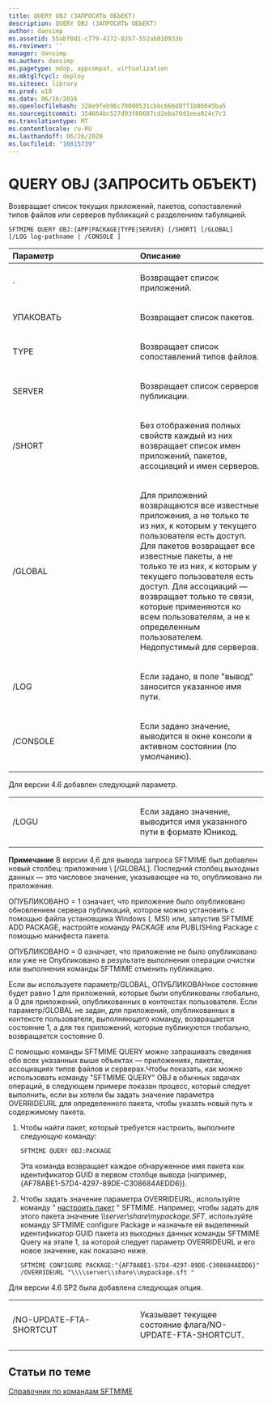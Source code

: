 ```yaml
---
title: QUERY OBJ (ЗАПРОСИТЬ ОБЪЕКТ)
description: QUERY OBJ (ЗАПРОСИТЬ ОБЪЕКТ)
author: dansimp
ms.assetid: 55abf0d1-c779-4172-8357-552ab010933b
ms.reviewer: ''
manager: dansimp
ms.author: dansimp
ms.pagetype: mdop, appcompat, virtualization
ms.mktglfcycl: deploy
ms.sitesec: library
ms.prod: w10
ms.date: 06/16/2016
ms.openlocfilehash: 328e9feb96c70080531cbbc666d8ff1b86045ba5
ms.sourcegitcommit: 354664bc527d93f80687cd2eba70d1eea024c7c3
ms.translationtype: MT
ms.contentlocale: ru-RU
ms.lasthandoff: 06/26/2020
ms.locfileid: "10815739"
---
```

# QUERY OBJ (ЗАПРОСИТЬ ОБЪЕКТ)


Возвращает список текущих приложений, пакетов, сопоставлений типов файлов или серверов публикаций с разделением табуляцией.

`SFTMIME QUERY OBJ:{APP|PACKAGE|TYPE|SERVER} [/SHORT] [/GLOBAL]                 [/LOG log-pathname | /CONSOLE ]`

<table>
<colgroup>
<col width="50%" />
<col width="50%" />
</colgroup>
<thead>
<tr class="header">
<th align="left">Параметр</th>
<th align="left">Описание</th>
</tr>
</thead>
<tbody>
<tr class="odd">
<td align="left"><p>·</p></td>
<td align="left"><p>Возвращает список приложений.</p></td>
</tr>
<tr class="even">
<td align="left"><p>УПАКОВАТЬ</p></td>
<td align="left"><p>Возвращает список пакетов.</p></td>
</tr>
<tr class="odd">
<td align="left"><p>TYPE</p></td>
<td align="left"><p>Возвращает список сопоставлений типов файлов.</p></td>
</tr>
<tr class="even">
<td align="left"><p>SERVER</p></td>
<td align="left"><p>Возвращает список серверов публикации.</p></td>
</tr>
<tr class="odd">
<td align="left"><p>/SHORT</p></td>
<td align="left"><p>Без отображения полных свойств каждый из них возвращает список имен приложений, пакетов, ассоциаций и имен серверов.</p></td>
</tr>
<tr class="even">
<td align="left"><p>/GLOBAL</p></td>
<td align="left"><p>Для приложений возвращаются все известные приложения, а не только те из них, к которым у текущего пользователя есть доступ. Для пакетов возвращает все известные пакеты, а не только те из них, к которым у текущего пользователя есть доступ. Для ассоциаций — возвращает только те связи, которые применяются ко всем пользователям, а не к определенным пользователем. Недопустимый для серверов.</p></td>
</tr>
<tr class="odd">
<td align="left"><p>/LOG</p></td>
<td align="left"><p>Если задано, в поле "вывод" заносится указанное имя пути.</p></td>
</tr>
<tr class="even">
<td align="left"><p>/CONSOLE</p></td>
<td align="left"><p>Если задано значение, выводится в окне консоли в активном состоянии (по умолчанию).</p></td>
</tr>
</tbody>
</table>

 

Для версии 4.6 добавлен следующий параметр.

<table>
<colgroup>
<col width="50%" />
<col width="50%" />
</colgroup>
<tbody>
<tr class="odd">
<td align="left"><p>/LOGU</p></td>
<td align="left"><p>Если задано значение, выводится имя указанного пути в формате Юникод.</p></td>
</tr>
</tbody>
</table>

 

**Примечание**  В версии 4,6 для вывода запроса SFTMIME был добавлен новый столбец: приложение \ [/GLOBAL\]. Последний столбец выходных данных — это числовое значение, указывающее на то, опубликовано ли приложение.

ОПУБЛИКОВАНО = 1 означает, что приложение было опубликовано обновлением сервера публикаций, которое можно установить с помощью файла установщика Windows (. MSI) или, запустив SFTMIME ADD PACKAGE, настройте команду PACKAGE или PUBLISHing Package с помощью манифеста пакета.

ОПУБЛИКОВАНО = 0 означает, что приложение не было опубликовано или уже не Опубликовано в результате выполнения операции очистки или выполнения команды SFTMIME отменить публикацию.

Если вы используете параметр/GLOBAL, ОПУБЛИКОВАНное состояние будет равно 1 для приложений, которые были опубликованы глобально, а 0 для приложений, опубликованных в контекстах пользователя. Если параметр/GLOBAL не задан, для приложений, опубликованных в контексте пользователя, выполняющего команду, возвращается состояние 1, а для тех приложений, которые публикуются глобально, возвращается состояние 0.

 

С помощью команды SFTMIME QUERY можно запрашивать сведения обо всех указанных выше объектах — приложениях, пакетах, ассоциациях типов файлов и серверах.Чтобы показать, как можно использовать команду "SFTMIME QUERY" OBJ в обычных задачах операций, в следующем примере показан процесс, который следует выполнить, если вы хотели бы задать значение параметра OVERRIDEURL для определенного пакета, чтобы указать новый путь к содержимому пакета. 

1.  Чтобы найти пакет, который требуется настроить, выполните следующую команду:

    `SFTMIME QUERY OBJ:PACKAGE`

    Эта команда возвращает каждое обнаруженное имя пакета как идентификатор GUID в первом столбце вывода (например, {AF78ABE1-57D4-4297-89DE-C308684AEDD6}).

2.  Чтобы задать значение параметра OVERRIDEURL, используйте команду " [настроить пакет](configure-package.md) " SFTMIME. Например, чтобы задать для этого пакета значение *\\\\server\\share\\mypackage.SFT*, используйте команду SFTMIME configure Package и назначьте ей выделенный идентификатор GUID пакета из выходных данных команды SFTMIME Query на этапе 1, за которой следует параметр OVERRIDEURL и его новое значение, как показано ниже.

    `SFTMIME CONFIGURE PACKAGE:"{AF78ABE1-57D4-4297-89DE-C308684AEDD6}" /OVERRIDEURL "\\\\server\\share\\mypackage.sft "`

Для версии 4.6 SP2 была добавлена следующая опция.

<table>
<colgroup>
<col width="50%" />
<col width="50%" />
</colgroup>
<tbody>
<tr class="odd">
<td align="left"><p>/NO-UPDATE-FTA-SHORTCUT</p></td>
<td align="left"><p>Указывает текущее состояние флага/NO-UPDATE-FTA-SHORTCUT.</p></td>
</tr>
</tbody>
</table>

 

## Статьи по теме


[Справочник по командам SFTMIME](sftmime--command-reference.md)

 

 





